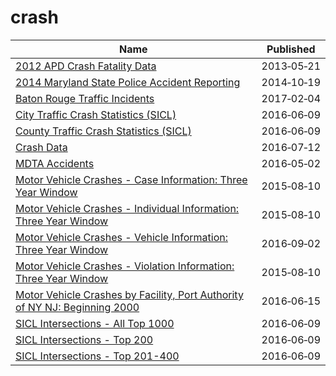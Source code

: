 # crash

Name | Published
---- | ---------
[2012 APD Crash Fatality Data](../datasets/ergh-7g8p.md) | 2013&#x2011;05&#x2011;21
[2014 Maryland State Police Accident Reporting](../datasets/jjf7-k22c.md) | 2014&#x2011;10&#x2011;19
[Baton Rouge Traffic Incidents](../datasets/2tu5-7kif.md) | 2017&#x2011;02&#x2011;04
[City Traffic Crash Statistics (SICL)](../datasets/9y8f-tax4.md) | 2016&#x2011;06&#x2011;09
[County Traffic Crash Statistics (SICL)](../datasets/b3wj-5up6.md) | 2016&#x2011;06&#x2011;09
[Crash Data](../datasets/bew5-k5dr.md) | 2016&#x2011;07&#x2011;12
[MDTA Accidents](../datasets/rqid-652u.md) | 2016&#x2011;05&#x2011;02
[Motor Vehicle Crashes - Case Information: Three Year Window](../datasets/e8ky-4vqe.md) | 2015&#x2011;08&#x2011;10
[Motor Vehicle Crashes - Individual Information: Three Year Window](../datasets/ir4y-sesj.md) | 2015&#x2011;08&#x2011;10
[Motor Vehicle Crashes - Vehicle Information: Three Year Window](../datasets/xe9x-a24f.md) | 2016&#x2011;09&#x2011;02
[Motor Vehicle Crashes - Violation Information: Three Year Window](../datasets/abfj-y7uq.md) | 2015&#x2011;08&#x2011;10
[Motor Vehicle Crashes by Facility, Port Authority of NY NJ: Beginning 2000](../datasets/n4ys-au5c.md) | 2016&#x2011;06&#x2011;15
[SICL Intersections - All Top 1000](../datasets/sx89-dapt.md) | 2016&#x2011;06&#x2011;09
[SICL Intersections - Top 200](../datasets/xhwi-zejh.md) | 2016&#x2011;06&#x2011;09
[SICL Intersections - Top 201-400](../datasets/xu2h-hzpi.md) | 2016&#x2011;06&#x2011;09

